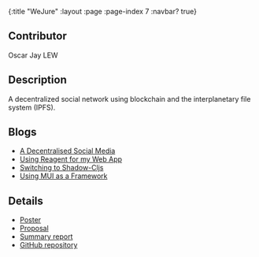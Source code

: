 {:title "WeJure"
 :layout :page
 :page-index 7
 :navbar? true}

## Contributor
Oscar Jay LEW

## Description
A decentralized social network using blockchain and the interplanetary file system (IPFS).

## Blogs
- [A Decentralised Social Media](/posts-output/2022-01-06-Blog-Post-Oscar-Jay-LEW/2022-01-06-Blog-Post-Oscar-Jay-LEW)
- [Using Reagent for my Web App](/posts-output/2022-01-20-Blog-Post-Oscar-Jay-LEW/2022-01-20-Blog-Post-Oscar-Jay-LEW)
- [Switching to Shadow-Cljs](/posts-output/2022-02-03-Blog-Post-Oscar-Jay-LEW/2022-02-03-Blog-Post-Oscar-Jay-LEW)
- [Using MUI as a Framework](/posts-output/2022-02-17-Blog-Post-Oscar-Jay-LEW/2022-02-17-Blog-Post-Oscar-Jay-LEW)

## Details
- [Poster](/pdf/Poster-Oscar-Jay-LEW.pdf)
- [Proposal](/pdf/Proposal-Oscar-Jay-LEW.pdf)
- [Summary report](/pdf/Report-Oscar-Jay-LEW.pdf)
- [GitHub repository](https://github.com/clojure-finance/HKU-TDLEG-WeJure)